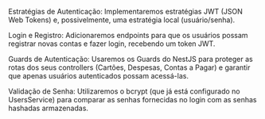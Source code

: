 Estratégias de Autenticação: Implementaremos estratégias JWT (JSON Web Tokens) e, possivelmente, uma estratégia local (usuário/senha).

Login e Registro: Adicionaremos endpoints para que os usuários possam registrar novas contas e fazer login, recebendo um token JWT.

Guards de Autenticação: Usaremos os Guards do NestJS para proteger as rotas dos seus controllers (Cartões, Despesas, Contas a Pagar) e garantir que apenas usuários autenticados possam acessá-las.

Validação de Senha: Utilizaremos o bcrypt (que já está configurado no UsersService) para comparar as senhas fornecidas no login com as senhas hashadas armazenadas.